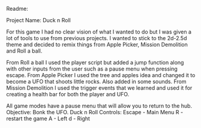 Readme:

Project Name: Duck n Roll

For this game I had no clear vision of what I wanted to do but I was given a lot of tools to use from previous projects. I wanted to stick to the 2d-2.5d theme and decided to remix things from Apple Picker, Mission Demolition and Roll a ball. 

From Roll a ball I used the player script but added a jump function along with other inputs from the user such as a pause menu when pressing escape.
From Apple Picker I used the tree and apples idea and changed it to become a UFO that shoots little rocks. Also added in some sounds.
From Mission Demolition I used the trigger events that we learned and used it for creating a health bar for both the player and UFO.

All game modes have a pause menu that will allow you to return to the hub.
Objective: Bonk the UFO.
Duck n Roll Controls:
Escape - Main Menu
R - restart the game
A - Left
d - Right 
